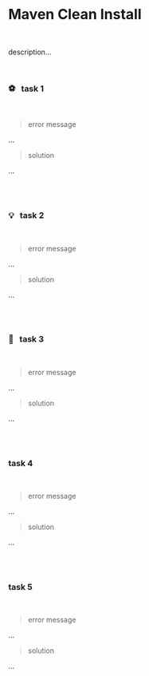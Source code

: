<br>

# Maven Clean Install

<br>

description...

<br>



### ⚽ &nbsp; task 1

<br>

> error message

...

> solution

...

<br>
<br>



### 💡 &nbsp; task 2

<br>

> error message

...

> solution

...

<br>
<br>



### 🐲 &nbsp; task 3

<br>

> error message

...

> solution

...

<br>
<br>



### task 4

<br>

> error message

...

> solution

...

<br>
<br>



### task 5

<br>

> error message

...

> solution

...

<br>
<br>
